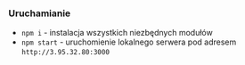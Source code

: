 ### Uruchamianie

- `npm i` - instalacja wszystkich niezbędnych modułów
- `npm start` - uruchomienie lokalnego serwera pod adresem `http://3.95.32.80:3000`